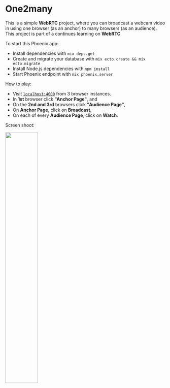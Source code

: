 # One2many

This is a simple **WebRTC** project, where you can broadcast a webcam video in using one browser (as an anchor) to many browsers (as an audience).
This project is part of a continues learning on **WebRTC**

To start this Phoenix app:

  * Install dependencies with `mix deps.get`
  * Create and migrate your database with `mix ecto.create && mix ecto.migrate`
  * Install Node.js dependencies with `npm install`
  * Start Phoenix endpoint with `mix phoenix.server`

How to play:

  * Visit [`localhost:4000`](http://localhost:4000) from 3 browser instances. 
  * In **1st** browser click **"Anchor Page"**, and 
  * On the **2nd and 3rd** browsers click **"Audience Page"**,
  * On **Anchor Page**, click on **Broadcast**,
  * On each of every **Audience Page**, click on **Watch**.

Screen shoot:

<img src="https://cloud.githubusercontent.com/assets/21073705/26759236/d33f9a76-4922-11e7-93da-83a82d23d2d1.PNG" width="45%"></img> 
